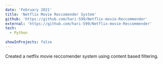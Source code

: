 ```yaml
---
date: 'February 2021'
title: 'Netflix Movie Reccomender System'
github: 'https://github.com/hari-599/Netflix-movie-Reccommender'
external: 'https://github.com/hari-599/Netflix-movie-Reccommender'
tech:
  - Python
  
showInProjects: false
---
```


Created a netflix movie reccomender system using content based filtering. 

